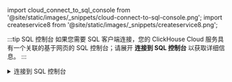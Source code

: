 import cloud_connect_to_sql_console from '@site/static/images/_snippets/cloud-connect-to-sql-console.png';
import createservice8 from '@site/static/images/_snippets/createservice8.png';

:::tip SQL 控制台
如果您需要 SQL 客户端连接，您的 ClickHouse Cloud 服务具有一个关联的基于网页的 SQL 控制台；请展开 **连接到 SQL 控制台** 以获取详细信息。
:::

<details>
    <summary>连接到 SQL 控制台</summary>

从您的 ClickHouse Cloud 服务列表中，点击一个服务。

<img src={cloud_connect_to_sql_console} class="image" alt="连接到 SQL 控制台" />

这将会重定向您到 SQL 控制台。

<img src={createservice8} class="image" alt="SQL 控制台" />

</details>
